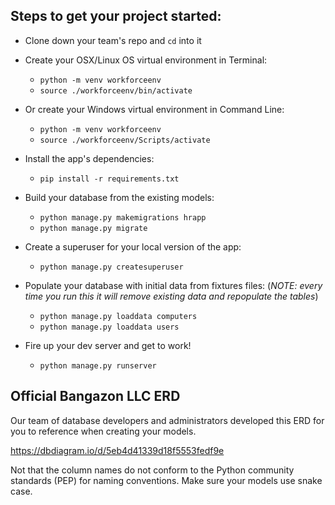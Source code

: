 ## Steps to get your project started:

* Clone down your team's repo and `cd` into it

* Create your OSX/Linux OS virtual environment in Terminal:

  * `python -m venv workforceenv`
  * `source ./workforceenv/bin/activate`

* Or create your Windows virtual environment in Command Line:

  * `python -m venv workforceenv`
  * `source ./workforceenv/Scripts/activate`

* Install the app's dependencies:

  * `pip install -r requirements.txt`

* Build your database from the existing models:

  * `python manage.py makemigrations hrapp`
  * `python manage.py migrate`

* Create a superuser for your local version of the app:

  * `python manage.py createsuperuser`

* Populate your database with initial data from fixtures files: (_NOTE: every time you run this it will remove existing data and repopulate the tables_)

  * `python manage.py loaddata computers`
  * `python manage.py loaddata users`

* Fire up your dev server and get to work!

  * `python manage.py runserver`


## Official Bangazon LLC ERD

Our team of database developers and administrators developed this ERD for you to reference when creating your models.

https://dbdiagram.io/d/5eb4d41339d18f5553fedf9e

Not that the column names do not conform to the Python community standards (PEP) for naming conventions. Make sure your models use snake case.
